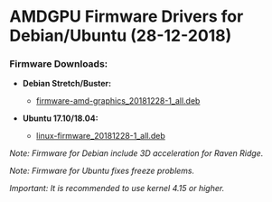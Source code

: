 AMDGPU Firmware Drivers for Debian/Ubuntu (28-12-2018)
======================================================

### Firmware Downloads:

  * **Debian Stretch/Buster:**
    * [firmware-amd-graphics_20181228-1_all.deb](https://github.com/q3aql/amdgpu-firmware-update/releases/download/v5.0/firmware-amd-graphics_20181228-1_all.deb)

  * **Ubuntu 17.10/18.04:**
    * [linux-firmware_20181228-1_all.deb](https://github.com/q3aql/amdgpu-firmware-update/releases/download/v5.0/linux-firmware_20181228-1_all.deb)

_Note: Firmware for Debian include 3D acceleration for Raven Ridge._

_Note: Firmware for Ubuntu fixes freeze problems._


_Important: It is recommended to use kernel 4.15 or higher._
